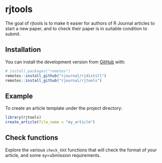 
<!-- README.md is generated from README.Rmd. Please edit that file -->

# rjtools

<!-- badges: start -->
<!-- badges: end -->

The goal of rjtools is to make it easier for authors of R Journal
articles to start a new paper, and to check their paper is in suitable
condition to submit.

## Installation

<!-- You can install the released version of rjtools from [CRAN](https://CRAN.R-project.org) with: -->
<!-- ``` r -->
<!-- install.packages("rjtools") -->
<!-- ``` -->
<!-- And the development version from [GitHub](https://github.com/) with: -->

You can install the development version from
[GitHub](https://github.com/) with:

``` r
# install.packages("remotes")
remotes::install_github("rjournal/rjdistill")
remotes::install_github("rjournal/rjtools")
```

## Example

To create an article template under the project directory:

``` r
library(rjtools)
create_article(file_name = "my_article")
```

## Check functions

Explore the various `check_XXX` functions that will check the format of
your article, and some sy=ubmission requirements.
